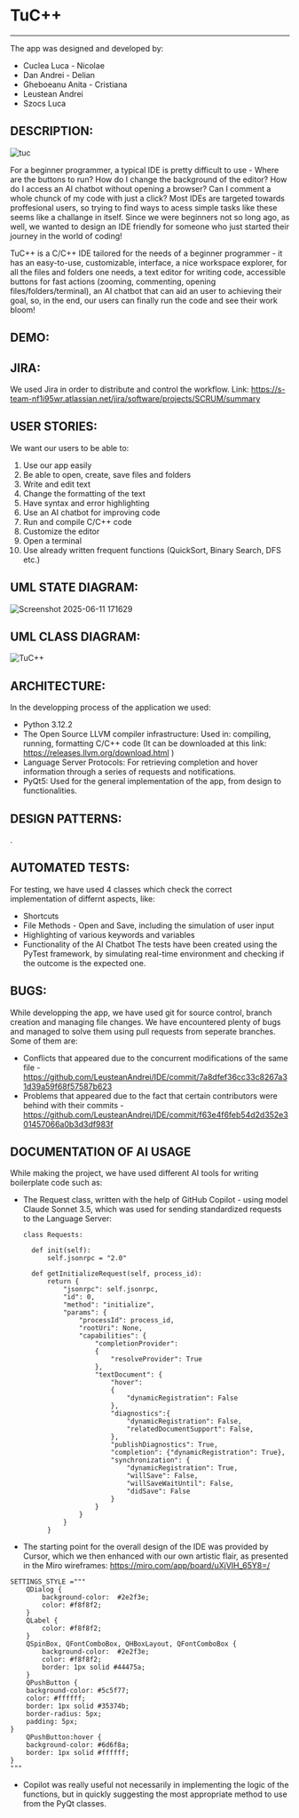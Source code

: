 # TuC++
---------------------------------------------------------------------
The app was designed and developed by:
- Cuclea Luca - Nicolae
- Dan Andrei - Delian
- Gheboeanu Anita - Cristiana
- Leustean Andrei
- Szocs Luca

## DESCRIPTION:
![tuc](https://github.com/user-attachments/assets/98b4982a-2592-4292-9fdf-27a5fd7b9789)

For a beginner programmer, a typical IDE is pretty difficult to use - Where are the buttons to run? How do I change the background of the editor? How do I access an AI chatbot without opening a browser? Can I comment a whole chunck of my code with just a click? Most IDEs are targeted towards proffesional users, so trying to find ways to acess simple tasks like these seems like a challange in itself. Since we were beginners not so long ago, as well, we wanted to design an IDE friendly for someone who just started their journey in the world of coding!

TuC++ is a C/C++ IDE tailored for the needs of a beginner programmer - it has an easy-to-use, customizable, interface, a nice workspace explorer, for all the files and folders one needs, a text editor for writing code, accessible buttons for fast actions (zooming, commenting, opening files/folders/terminal), an AI chatbot that can aid an user to achieving their goal, so, in the end, our users can finally run the code and see their work bloom!

## DEMO:

## JIRA: 
We used Jira in order to distribute and control the workflow.
Link:
https://s-team-nf1i95wr.atlassian.net/jira/software/projects/SCRUM/summary

## USER STORIES:
We want our users to be able to:
1. Use our app easily
2. Be able to open, create, save files and folders
3. Write and edit text
4. Change the formatting of the text
5. Have syntax and error highlighting
6. Use an AI chatbot for improving code
7. Run and compile C/C++ code
8. Customize the editor
9. Open a terminal
10. Use already written frequent
functions (QuickSort, Binary Search, DFS etc.)

## UML STATE DIAGRAM:
 ![Screenshot 2025-06-11 171629](https://github.com/user-attachments/assets/d60f9e6f-0f12-4c52-8b4e-1add5d6162ee)

## UML CLASS DIAGRAM:
![TuC++](https://github.com/user-attachments/assets/cd0fa004-f790-4768-9332-8bfc544176f2)

## ARCHITECTURE:
In the developping process of the application we used:
- Python 3.12.2
- The Open Source LLVM compiler infrastructure: Used in: compiling, running, formatting C/C++ code (It can be downloaded at this link: https://releases.llvm.org/download.html )
- Language Server Protocols: For retrieving completion and hover information through a series of requests and notifications.
- PyQt5: Used for the general implementation of the app, from design to functionalities.

## DESIGN PATTERNS:
.

## AUTOMATED TESTS:
For testing, we have used 4 classes which check the correct implementation of differnt aspects, like:
- Shortcuts
- File Methods - Open and Save, including the simulation of user input
- Highlighting of various keywords and variables
- Functionality of the AI Chatbot
The tests have been created using the PyTest framework, by simulating real-time environment and checking if the outcome is the expected one.

## BUGS:
While developping the app, we have used git for source control, branch creation and managing file changes. We have encountered plenty of bugs and managed to solve them using pull requests from seperate branches. Some of them are:
- Conflicts that appeared due to the concurrent modifications of the same file  -https://github.com/LeusteanAndrei/IDE/commit/7a8dfef36cc33c8267a31d39a59f68f57587b623
- Problems that appeared due to the fact that certain contributors were behind with their commits - https://github.com/LeusteanAndrei/IDE/commit/f63e4f6feb54d2d352e301457066a0b3d3df983f

## DOCUMENTATION OF AI USAGE
While making the project, we have used different AI tools for writing boilerplate code such as:
- The Request class, written with the help of GitHub Copilot - using model Claude Sonnet 3.5, which was used for sending standardized requests to the Language Server:

  ```
  class Requests:

    def init(self):
        self.jsonrpc = "2.0"

    def getInitializeRequest(self, process_id):
        return {
            "jsonrpc": self.jsonrpc,
            "id": 0,
            "method": "initialize",
            "params": {
                "processId": process_id,
                "rootUri": None,
                "capabilities": {
                    "completionProvider":
                    {
                        "resolveProvider": True
                    },
                    "textDocument": {
                        "hover":
                        {
                            "dynamicRegistration": False
                        },
                        "diagnostics":{
                            "dynamicRegistration": False, 
                            "relatedDocumentSupport": False,
                        },
                        "publishDiagnostics": True,
                        "completion": {"dynamicRegistration": True},
                        "synchronization": {
                            "dynamicRegistration": True,
                            "willSave": False,
                            "willSaveWaitUntil": False,
                            "didSave": False
                        }
                    }
                }
            }
        }
  ```
- The starting point for the overall design of the IDE was provided by Cursor, which we then enhanced with our own artistic flair, as presented in the Miro wireframes: https://miro.com/app/board/uXjVIH_65Y8=/
```
SETTINGS_STYLE ="""
    QDialog {
        background-color:  #2e2f3e;
        color: #f8f8f2;
    }
    QLabel {
        color: #f8f8f2;
    }
    QSpinBox, QFontComboBox, QHBoxLayout, QFontComboBox {
        background-color:  #2e2f3e;
        color: #f8f8f2;
        border: 1px solid #44475a;
    }
    QPushButton {
    background-color: #5c5f77;
    color: #ffffff;
    border: 1px solid #35374b;
    border-radius: 5px;
    padding: 5px;
}
    QPushButton:hover {
    background-color: #6d6f8a;
    border: 1px solid #ffffff;
}
"""
```
- Copilot was really useful not necessarily in implementing the logic of the functions, but in quickly suggesting the most appropriate method to use from the PyQt classes.
